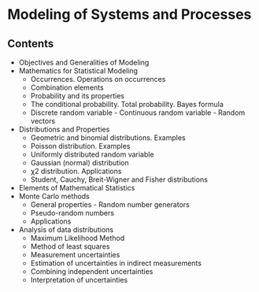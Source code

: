 # Modeling of Systems and Processes

## Contents

- Objectives and Generalities of Modeling
- Mathematics for Statistical Modeling
  - Occurrences. Operations on occurrences
  - Combination elements
  - Probability and its properties
  - The conditional probability. Total probability. Bayes formula
  - Discrete random variable - Continuous random variable - Random vectors
- Distributions and Properties
  - Geometric and binomial distributions. Examples
  - Poisson distribution. Examples
  - Uniformly distributed random variable
  - Gaussian (normal) distribution
  - χ2 distribution. Applications
  - Student, Cauchy, Breit-Wigner and Fisher distributions
- Elements of Mathematical Statistics
- Monte Carlo methods
  - General properties - Random number generators
  - Pseudo-random numbers
  - Applications
- Analysis of data distributions
  - Maximum Likelihood Method
  - Method of least squares
  - Measurement uncertainties
  - Estimation of uncertainties in indirect measurements
  - Combining independent uncertainties
  - Interpretation of uncertainties
